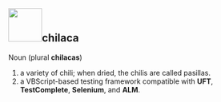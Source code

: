 ## <img width="67" src="https://github.com/jenglezou/chilaca/blob/master/documentation/ImagesForWiki/flame-clipart-greens-flame-hi.png"/>chilaca

Noun (plural **chilacas**)

1. a variety of chili; when dried, the chilis are called pasillas.
2. a VBScript-based testing framework compatible with **UFT**, **TestComplete**, **Selenium**, and **ALM**.

